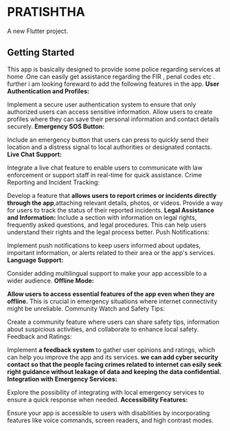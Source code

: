 # PRATISHTHA

A new Flutter project.

## Getting Started
This app is basically designed to provide some police regarding services at home .One can easily get assistance regarding the FIR , penal codes etc .
further i am looking foreward to add the following features in the app.
**User Authentication and Profiles:**

Implement a secure user authentication system to ensure that only authorized users can access sensitive information.
Allow users to create profiles where they can save their personal information and contact details securely.
**Emergency SOS Button:**

Include an emergency button that users can press to quickly send their location and a distress signal to local authorities or designated contacts.
**Live Chat Support:**

Integrate a live chat feature to enable users to communicate with law enforcement or support staff in real-time for quick assistance.
Crime Reporting and Incident Tracking:

Develop a feature that **allows users to report crimes or incidents directly through the app**,attaching relevant details, photos, or videos.
Provide a way for users to track the status of their reported incidents.
**Legal Assistance and Information:**
Include a section with information on legal rights, frequently asked questions, and legal procedures. This can help users understand their rights and the legal process better.
Push Notifications:

Implement push notifications to keep users informed about updates, important information, or alerts related to their area or the app's services.
**Language Support:**

Consider adding multilingual support to make your app accessible to a wider audience.
**Offline Mode:**

**Allow users to access essential features of the app even when they are offline.** This is crucial in emergency situations where internet connectivity might be unreliable.
Community Watch and Safety Tips:

Create a community feature where users can share safety tips, information about suspicious activities, and collaborate to enhance local safety.
Feedback and Ratings:

Implement **a feedback system** to gather user opinions and ratings, which can help you improve the app and its services.
**we can add cyber security contact so that the people facing crimes related to internet can esily seek right guidance without leakage of data and keeping the data confidential.
Integration with Emergency Services:**

Explore the possibility of integrating with local emergency services to ensure a quick response when needed.
**Accessibility Features:**

Ensure your app is accessible to users with disabilities by incorporating features like voice commands, screen readers, and high contrast modes.

